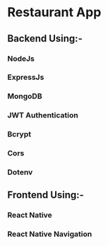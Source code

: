 <h1>Restaurant App</h1>

  <h2>Backend Using:-</h2>
    <h3>NodeJs</h3>
    <h3>ExpressJs</h3>
    <h3>MongoDB</h3>
    <h3>JWT Authentication</h3>
    <h3>Bcrypt</h3>
    <h3>Cors</h3>
    <h3>Dotenv</h3>

  <h2>Frontend Using:-</h2>
    <h3>React Native</h3>
    <h3>React Native Navigation</h3>
